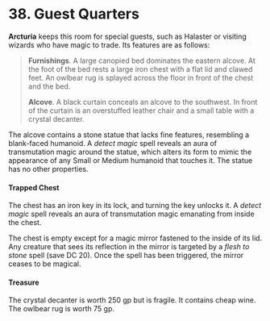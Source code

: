 # 38. Guest Quarters

**Arcturia** keeps this room for special guests, such as Halaster or visiting wizards who have magic to trade. Its features are as follows:

>**Furnishings**. A large canopied bed dominates the eastern alcove. At the foot of the bed rests a large iron chest with a flat lid and clawed feet. An owlbear rug is splayed across the floor in front of the chest and the bed.
>
>**Alcove**. A black curtain conceals an alcove to the southwest. In front of the curtain is an overstuffed leather chair and a small table with a crystal decanter.
>

The alcove contains a stone statue that lacks fine features, resembling a blank-faced humanoid. A *detect magic* spell reveals an aura of transmutation magic around the statue, which alters its form to mimic the appearance of any Small or Medium humanoid that touches it. The statue has no other properties.

#### Trapped Chest

The chest has an iron key in its lock, and turning the key unlocks it. A *detect magic* spell reveals an aura of transmutation magic emanating from inside the chest.

The chest is empty except for a magic mirror fastened to the inside of its lid. Any creature that sees its reflection in the mirror is targeted by a *flesh to stone* spell (save DC 20). Once the spell has been triggered, the mirror ceases to be magical.

#### Treasure

The crystal decanter is worth 250 gp but is fragile. It contains cheap wine. The owlbear rug is worth 75 gp.